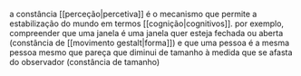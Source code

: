 a constância [[perceção|percetiva]] é o mecanismo que permite a estabilização do mundo em termos [[cognição|cognitivos]]. por exemplo, compreender que uma janela é uma janela quer esteja fechada ou aberta (constância de [[movimento gestalt|forma]]) e que uma pessoa é a mesma pessoa mesmo que pareça que diminui de tamanho à medida que se afasta do observador (constância de tamanho)